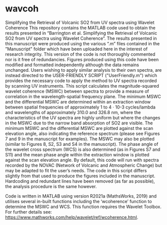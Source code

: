 # wavcoh

Simplifying the Retrieval of Volcanic SO2 from UV spectra using Wavelet Coherence
This repository contains the MATLAB code used to obtain the results presented in “Barrington et al. Simplifying the Retrieval of Volcanic SO2 from UV spectra using Wavelet Coherence”.
The results presented in this manuscript were produced using the various “.m” files contained in the ”Manuscript" folder which have been uploaded here in the interest of research integrity. This version of the code is not thoroughly commented nor is it free of redundancies. Figures produced using this code have been modified and formatted independently although the data remains unchanged.
Users wishing to apply similar analysis to their own spectra, are instead directed to the USER-FRIENDLY SCRIPT ("UserFriendly.m") which provides the necessary code to apply the method to UV spectra recorded by scanning UV instruments. This script calculates the magnitude-squared wavelet coherence (MSWC) between spectra to provide a measure of correlation in the wavelength-spatial frequency plane. The minimum MSWC and the differential MSWC are determined within an extraction window between spatial frequencies of approximately 1 to 4 · 10-3 cycles/lambda and wavelengths of approximately 310.0 and 326.8 nm, where the characteristics of the UV spectra are highly uniform but where the changes in the MSWC due to the narrow band absorption of SO2 are visible. The minimum MSWC and the differential MSWC are plotted against the scan elevation angle, also indicating the reference spectrum (please see Figures 7 and 9 in the manuscript for examples). The MSWC may also be plotted (similar to Figures 8, S2, S3 and S4 in the manuscript). The phase angle of the wavelet cross spectrum (WCS) is also determined (as in Figures S7 and S11) and the mean phase angle within the extraction window is plotted against the scan elevation angle. By default, this code will run with spectra recorded by the NOVAC (Network of Volcanic and Atmospheric Change) but may be adapted to fit the user’s needs. The code in this script differs slightly from that used to produce the figures included in the manuscript. Hardcoding and redundant lines have been removed (as far as possible), the analysis procedure is the same however. 

Code is written in MATLAB using version R2021a (MathsWorks, 2019) and utilises several in-built functions including the ‘wcoherence’ function to determine the MSWC and WCS. This function requires the Wavelet Toolbox. For further details see: https://www.mathworks.com/help/wavelet/ref/wcoherence.html.
